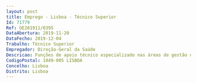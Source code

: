 ```yaml
--- 
layout: post
title: Emprego - Lisboa - Técnico Superior
Id: 71779
Ref: OE201911/0395
DataAbertura: 2019-11-20
DataFecho: 2019-12-04
Trabalho: Técnico Superior
Empregador: Direção-Geral da Saúde
Descricao: Funções de apoio técnico especializado nas áreas de gestão de projetos nacionais e internacionais da Saúde.
CodigoPostal: 1049-005 LISBOA
Concelho: Lisboa
Distrito: Lisboa
--- 
```

